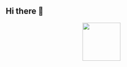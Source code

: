 ## Hi there 👋

<div id="header" align="center">
  <img src="https://youtu.be/VMLH89s39PA" width="100"/>
</div>

<!--
**Khelyus/Khelyus** is a ✨ _special_ ✨ repository because its `README.md` (this file) appears on your GitHub profile.

Here are some ideas to get you started:

- 🔭 I’m currently working on ...
- 🌱 I’m currently learning ...
- 👯 I’m looking to collaborate on ...
- 🤔 I’m looking for help with ...
- 💬 Ask me about ...
- 📫 How to reach me: ...
- 😄 Pronouns: ...
- ⚡ Fun fact: ...
-->

